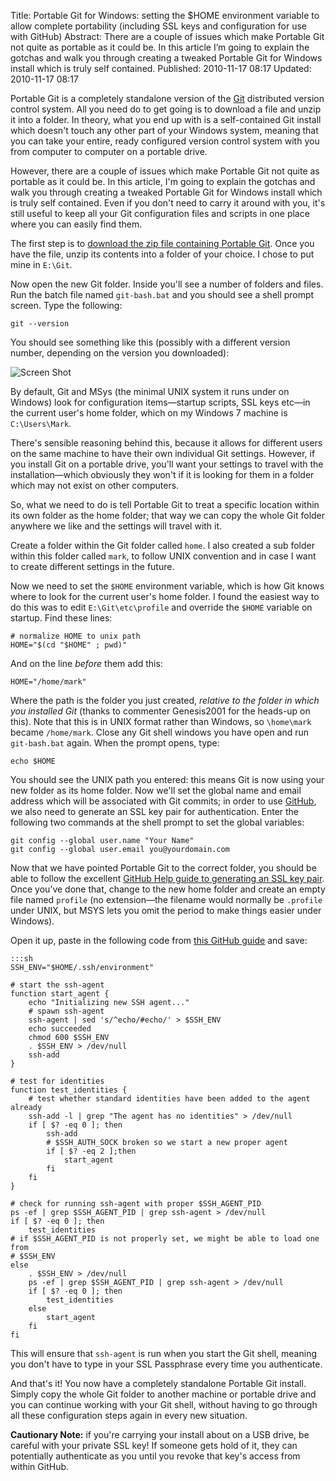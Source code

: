 Title: Portable Git for Windows: setting the $HOME environment variable to allow complete portability (including SSL keys and configuration for use with GitHub)
Abstract: There are a couple of issues which make Portable Git not quite as portable as it could be. In this article I’m going to explain the gotchas and walk you through creating a tweaked Portable Git for Windows install which is truly self contained.
Published: 2010-11-17 08:17
Updated: 2010-11-17 08:17

Portable Git is a completely standalone version of the [Git](http://git-scm.com/) distributed version control system. All you need do to get going is to download a file and unzip it into a folder. In theory, what you end up with is a self-contained Git install which doesn't touch any other part of your Windows system, meaning that you can take your entire, ready configured version control system with you from computer to computer on a portable drive.

However, there are a couple of issues which make Portable Git not quite as portable as it could be. In this article, I'm going to explain the gotchas and walk you through creating a tweaked Portable Git for Windows install which is truly self contained. Even if you don't need to carry it around with you, it's still useful to keep all your Git configuration files and scripts in one place where you can easily find them.

The first step is to [download the zip file containing Portable Git](http://code.google.com/p/msysgit/downloads/list). Once you have the file, unzip its contents into a folder of your choice. I chose to put mine in `E:\Git`. 

Now open the new Git folder. Inside you'll see a number of folders and files. Run the batch file named `git-bash.bat` and you should see a shell prompt screen. Type the following:

`git --version`

You should see something like this (possibly with a different version number, depending on the version you downloaded):

![Screen Shot](${cdn2}/img/post/git-version.gif "Screen Shot")

By default, Git and MSys (the minimal UNIX system it runs under on Windows) look for configuration items—startup scripts, SSL keys etc—in the current user's home folder, which on my Windows 7 machine is `C:\Users\Mark`. 

There's sensible reasoning behind this, because it allows for different users on the same machine to have their own individual Git settings. However, if you install Git on a portable drive, you'll want your settings to travel with the installation—which obviously they won't if it is looking for them in a folder which may not exist on other computers. 

So, what we need to do is tell Portable Git to treat a specific location within its own folder as the home folder; that way we can copy the whole Git folder anywhere we like and the settings will travel with it.

Create a folder within the Git folder called `home`. I also created a sub folder within this folder called `mark`, to follow UNIX convention and in case I want to create different settings in the future.

Now we need to set the `$HOME` environment variable, which is how Git knows where to look for the current user's home folder. I found the easiest way to do this was to edit `E:\Git\etc\profile` and override the `$HOME` variable on startup. Find these lines:

`# normalize HOME to unix path`  
`HOME="$(cd "$HOME" ; pwd)"`

And on the line _before_ them add this:

`HOME="/home/mark"`

Where the path is the folder you just created, _relative to the folder in which you installed Git_ (thanks to commenter Genesis2001 for the heads-up on this). Note that this is in UNIX format rather than Windows, so `\home\mark` became `/home/mark`. Close any Git shell windows you have open and run `git-bash.bat` again. When the prompt opens, type:

`echo $HOME`

You should see the UNIX path you entered: this means Git is now using your new folder as its home folder. Now we'll set the global name and email address which will be associated with Git commits; in order to use [GitHub](https://github.com/), we also need to generate an SSL key pair for authentication. Enter the following two commands at the shell prompt to set the global variables:

`git config --global user.name "Your Name"`  
`git config --global user.email you@yourdomain.com`

Now that we have pointed Portable Git to the correct folder, you should be able to follow the excellent [GitHub Help guide to generating an SSL key pair](https://help.github.com/msysgit-key-setup/). Once you’ve done that, change to the new home folder and create an empty file named `profile` (no extension—the filename would normally be `.profile` under UNIX, but MSYS lets you omit the period to make things easier under Windows). 

Open it up, paste in the following code from [this GitHub guide](https://help.github.com/working-with-key-passphrases/) and save:

    :::sh
    SSH_ENV="$HOME/.ssh/environment"

    # start the ssh-agent
    function start_agent {
        echo "Initializing new SSH agent..."
        # spawn ssh-agent
        ssh-agent | sed 's/^echo/#echo/' > $SSH_ENV
        echo succeeded
        chmod 600 $SSH_ENV
        . $SSH_ENV > /dev/null
        ssh-add
    }

    # test for identities
    function test_identities {
        # test whether standard identities have been added to the agent already
        ssh-add -l | grep "The agent has no identities" > /dev/null
        if [ $? -eq 0 ]; then
            ssh-add
            # $SSH_AUTH_SOCK broken so we start a new proper agent
            if [ $? -eq 2 ];then
                start_agent
            fi
        fi
    }

    # check for running ssh-agent with proper $SSH_AGENT_PID
    ps -ef | grep $SSH_AGENT_PID | grep ssh-agent > /dev/null
    if [ $? -eq 0 ]; then
        test_identities
    # if $SSH_AGENT_PID is not properly set, we might be able to load one from
    # $SSH_ENV
    else
        . $SSH_ENV > /dev/null
        ps -ef | grep $SSH_AGENT_PID | grep ssh-agent > /dev/null
        if [ $? -eq 0 ]; then
            test_identities
        else
            start_agent
        fi
    fi

This will ensure that `ssh-agent` is run when you start the Git shell, meaning you don't have to type in your SSL Passphrase every time you authenticate.

And that's it! You now have a completely standalone Portable Git install. Simply copy the whole Git folder to another machine or portable drive and you can continue working with your Git shell, without having to go through all these configuration steps again in every new situation. 

**Cautionary Note:** if you're carrying your install about on a USB drive, be careful with your private SSL key! If someone gets hold of it, they can potentially authenticate as you until you revoke that key's access from within GitHub.
